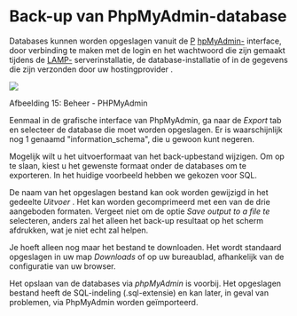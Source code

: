 # Back-up van PhpMyAdmin-database

Databases kunnen worden opgeslagen vanuit de [P](http://fr.wikipedia.org/wiki/PhpMyAdmin) [hpMyAdmin-](http://fr.wikipedia.org/wiki/PhpMyAdmin) interface, door verbinding te maken met de login en het wachtwoord die zijn gemaakt tijdens de [LAMP-](http://fr.wikipedia.org/wiki/LAMP) serverinstallatie, de database-installatie of in de gegevens die zijn verzonden door uw hostingprovider .

![](../../../.gitbook/assets/phpaccueuil%20%283%29.png)

Afbeelding 15: Beheer - PHPMyAdmin

Eenmaal in de grafische interface van PhpMyAdmin, ga naar de _Export_ tab en selecteer de database die moet worden opgeslagen. Er is waarschijnlijk nog 1 genaamd "information\_schema", die u gewoon kunt negeren.

Mogelijk wilt u het uitvoerformaat van het back-upbestand wijzigen. Om op te slaan, kiest u het gewenste formaat onder de databases om te exporteren. In het huidige voorbeeld hebben we gekozen voor SQL.

De naam van het opgeslagen bestand kan ook worden gewijzigd in het gedeelte _Uitvoer_ . Het kan worden gecomprimeerd met een van de drie aangeboden formaten. Vergeet niet om de optie _Save output to a file te_ selecteren, anders zal het alleen het back-up resultaat op het scherm afdrukken, wat je niet echt zal helpen.

Je hoeft alleen nog maar het bestand te downloaden. Het wordt standaard opgeslagen in uw map _Downloads_ of op uw bureaublad, afhankelijk van de configuratie van uw browser.

Het opslaan van de databases via _phpMyAdmin_ is voorbij. Het opgeslagen bestand heeft de SQL-indeling \(.sql-extensie\) en kan later, in geval van problemen, via PhpMyAdmin worden geïmporteerd.

